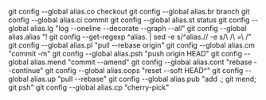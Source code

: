 git config --global alias.co checkout
git config --global alias.br branch
git config --global alias.ci commit
git config --global alias.st status
git config --global alias.lg "log --oneline --decorate --graph --all"
git config --global alias.alias "! git config --get-regexp ^alias\. | sed -e s/^alias\.// -e s/\ /\ =\ /"
git config --global alias.pl "pull --rebase origin"
git config --global alias.cm "commit -m"
git config --global alias.psh "push origin HEAD"
git config --global alias.mend "commit --amend"
git config --global alias.cont "rebase --continue"
git config --global alias.oops "reset --soft HEAD^"
git config --global alias.up "pull --rebase"
git config --global alias.pub "add .; git mend; git psh"
git config --global alias.cp "cherry-pick"
